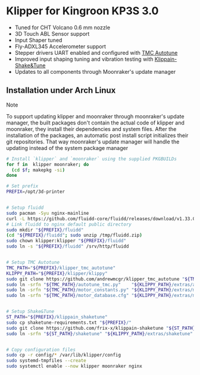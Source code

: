 # Klipper for Kingroon KP3S 3.0

- Tuned for CHT Volcano 0.6 mm nozzle
- 3D Touch ABL Sensor support
- Input Shaper tuned
- Fly-ADXL345 Accelerometer support
- Stepper drivers UART enabled and configured with [TMC Autotune](https://github.com/andrewmcgr/klipper_tmc_autotune)
- Improved input shaping tuning and vibration testing with [Klippain-Shake&Tune](https://github.com/frix-x/klippain-shaketune)
- Updates to all components through Moonraker's update manager

## Installation under Arch Linux
> [!NOTE]
> To support updating klipper and moonraker through moonraker's update manager, the built packages don't contain the actual code of klipper and moonraker, they install their dependencies and system files.
> After the installation of the packages, an automatic post install script initializes their git repositories. That way moonraker's update manager will handle the updating instead of the system package manager

```bash
# Install `klipper` and `moonraker` using the supplied PKGBUILDs
for f in  klipper moonraker; do
  (cd $f; makepkg -si)
done

# Set prefix
PREFIX=/opt/3d-printer


# Setup fluidd
sudo pacman -Syu nginx-mainline
curl -L https://github.com/fluidd-core/fluidd/releases/download/v1.33.0/fluidd.zip -o /tmp/fluidd.zip
# Link fluidd to nginx default public directory
sudo mkdir "${PREFIX}/fluidd"
(cd "${PREFIX}/fluidd"; sudo unzip /tmp/fluidd.zip)
sudo chown klipper:klipper "${PREFIX}/fluidd"
sudo ln -s "${PREFIX}/fluidd" /srv/http/fluidd


# Setup TMC Autotune
TMC_PATH="${PREFIX}/klipper_tmc_autotune"
KLIPPY_PATH="${PREFIX}/klipper/klippy"
sudo git clone https://github.com/andrewmcgr/klipper_tmc_autotune "${TMC_PATH}"
sudo ln -srfn "${TMC_PATH}/autotune_tmc.py"    "${KLIPPY_PATH}/extras/autotune_tmc.py"
sudo ln -srfn "${TMC_PATH}/motor_constants.py" "${KLIPPY_PATH}/extras/motor_constants.py"
sudo ln -srfn "${TMC_PATH}/motor_database.cfg" "${KLIPPY_PATH}/extras/motor_database.cfg"


# Setup Shake&Tune
ST_PATH="${PREFIX}/klippain_shaketune"
sudo cp shaketune-requirements.txt "${PREFIX}/"
sudo git clone https://github.com/frix-x/klippain-shaketune "${ST_PATH}"
sudo ln -srfn "${ST_PATH}/shaketune" "${KLIPPY_PATH}/extras/shaketune"


# Copy configuration files
sudo cp -r config/* /var/lib/klipper/config
sudo systemd-tmpfiles --create
sudo systemctl enable --now klipper moonraker nginx
```
